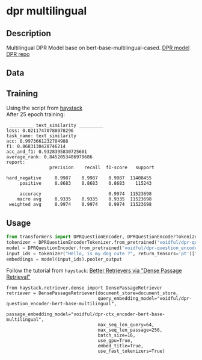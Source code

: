# dpr multilingual

## Description

Multilingual DPR Model base on bert-base-multilingual-cased. 
[DPR model](https://arxiv.org/abs/2004.04906)
[DPR repo](https://github.com/facebookresearch/DPR)

## Data

## Training
Using the script from [haystack](https://colab.research.google.com/github/deepset-ai/haystack/blob/master/tutorials/Tutorial9_DPR_training.ipynb)   
After 25 epoch training:
```
 _________ text_similarity _________
loss: 0.02117470788078296
task_name: text_similarity
acc: 0.9973661232704988
f1: 0.8683130428746214
acc_and_f1: 0.9328395830725601
average_rank: 0.8452053486979686
report:
                precision    recall  f1-score   support

hard_negative     0.9987    0.9987    0.9987  11408455
     positive     0.8683    0.8683    0.8683    115243

     accuracy                         0.9974  11523698
    macro avg     0.9335    0.9335    0.9335  11523698
 weighted avg     0.9974    0.9974    0.9974  11523698
```

## Usage

```python
from transformers import DPRQuestionEncoder, DPRQuestionEncoderTokenizer
tokenizer = DPRQuestionEncoderTokenizer.from_pretrained('voidful/dpr-question_encoder-bert-base-multilingual')
model = DPRQuestionEncoder.from_pretrained('voidful/dpr-question_encoder-bert-base-multilingual')
input_ids = tokenizer("Hello, is my dog cute ?", return_tensors='pt')["input_ids"]
embeddings = model(input_ids).pooler_output
```

Follow the tutorial from `haystack`:
[Better Retrievers via "Dense Passage Retrieval"](https://colab.research.google.com/github/deepset-ai/haystack/blob/master/tutorials/Tutorial6_Better_Retrieval_via_DPR.ipynb)
```
from haystack.retriever.dense import DensePassageRetriever
retriever = DensePassageRetriever(document_store=document_store,
                                  query_embedding_model="voidful/dpr-question_encoder-bert-base-multilingual",
                                  passage_embedding_model="voidful/dpr-ctx_encoder-bert-base-multilingual",
                                  max_seq_len_query=64,
                                  max_seq_len_passage=256,
                                  batch_size=16,
                                  use_gpu=True,
                                  embed_title=True,
                                  use_fast_tokenizers=True)
```
